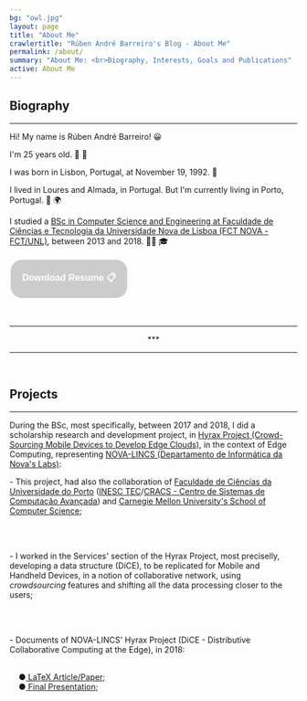 ```yaml
---
bg: "owl.jpg"
layout: page
title: "About Me"
crawlertitle: "Rúben André Barreiro's Blog - About Me"
permalink: /about/
summary: "About Me: <br>Biography, Interests, Goals and Publications"
active: About Me
---
```


<style>
.button {
    background-color: #CCCCCC; /* Medium Grey */
    border: none;
    color: white;
    padding: 20px;
    text-align: center;
    text-decoration: none;
    display: inline-block;
    font-size: 16px;
    margin: 4px 2px;
    cursor: pointer;
}

.buttonResume {border-radius: 20px;}
</style>

<h2 id="biography">Biography</h2>
<hr/>

<p>Hi! My name is Rúben André Barreiro! 😀</p>

<p>I'm 25 years old. 🎂 🎈</p>

<p>I was born in Lisbon, Portugal, at November 19, 1992. 👶</p>

<p>I lived in Loures and Almada, in Portugal. But I'm currently living in Porto, Portugal. 📍 🌍</p>
 
<p>I studied a <a href="https://www.fct.unl.pt/ensino/curso/mestrado-integrado-em-engenharia-informatica">BSc in Computer Science and Engineering at Faculdade de Ciências e Tecnologia da Universidade Nova de Lisboa (FCT NOVA - FCT/UNL)</a>, between 2013 and 2018. 👨‍🎓 🎓</p>

<a href="/ruben-andre-barreiro-resume.pdf"><button class="button buttonResume"><b>Download Resume 📋</b></button></a>

<br>
<hr/>
<center>***</center>
<hr/>
<br>

<h2 id="projects">Projects</h2>
<hr/>

<p>During the BSc, most specifically, between 2017 and 2018, I did a scholarship research and development project, in <a href="http://hyrax.dcc.fc.up.pt/">Hyrax Project (Crowd-Sourcing Mobile Devices to Develop Edge Clouds)</a>, in the context of Edge Computing, representing <a href="http://nova-lincs.di.fct.unl.pt/">NOVA-LINCS (Departamento de Informática da Nova's Labs)</a>:
    <br>
    &#09;<p>- This project, had also the collaboration of <a href="https://sigarra.up.pt/fcup/pt/web_page.inicial">Faculdade de Ciências da Universidade do Porto</a> (<a href="https://www.inesctec.pt/en">INESC TEC</a>/<a href="https://www.inesctec.pt/en/centres/advanced-computing-systems-7">CRACS - Centro de Sistemas de Computação Avançada</a>) and <a href="https://www.scs.cmu.edu/">Carnegie Mellon University's School of Computer Science</a>;</p>
    <br>
    &nbsp;&nbsp;<p>- I worked in the Services' section of the Hyrax Project, most preciselly, developing a data structure (DiCE), to be replicated for Mobile and Handheld Devices, in a notion of collaborative network, using <i>crowdsourcing</i> features and shifting all the data processing closer to the users;</p>
    <br>
    &nbsp;&nbsp;<p>- Documents of NOVA-LINCS' Hyrax Project (DiCE - Distributive Collaborative Computing at the Edge), in 2018:</p>
    <br>
    &nbsp;&nbsp;&nbsp;&nbsp;&#9679;<a href="/hyrax-dice-article-paper.pdf"> LaTeX Article/Paper</a>;
    <br>
    &nbsp;&nbsp;&nbsp;&nbsp;&#9679;<a href="/hyrax-dice-presentation.pdf"> Final Presentation</a>;
    </p>
<!--I am a tech enthusiast! I absolutely love to program - and most computer-related topics.
I like to solve puzzles and riddles. I also play the piano every once in a while.
I am still learning how to cook exquisite dishes though…-->

<!--Feel free to ask me out for a coffee! 😉-->
